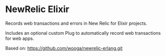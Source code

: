 # NewRelic Elixir

Records web transactions and errors in New Relic for Elixir projects.

Includes an optional custom Plug to automatically record web transactions for web apps.

Based on: https://github.com/wooga/newrelic-erlang.git
